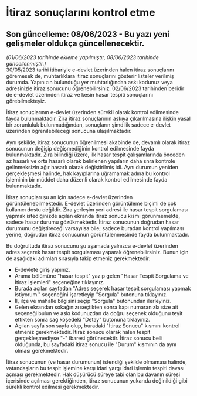 # İtiraz sonuçlarını kontrol etme  
## Son güncelleme: 08/06/2023 - Bu yazı yeni gelişmeler oldukça güncellenecektir.  
  
*(01/06/2023 tarihinde ekleme yapılmıştır, 08/06/2023 tarihinde güncellenmiştir.)*  
30/05/2023 tarihi itibariyle e-devlet üzerinden halen itiraz sonuçlarını göremesek de, muhtarlıklara itiraz sonuçlarını gösterir listeler verilmiş durumda. Yapınızın bulunduğu yer muhtarlığından askı kodunuz veya adresinizle itiraz sonucunu öğrenebilirsiniz. 02/06/2023 tarihinden beridir de e-devlet üzerinden itiraz ve kesin hasar tespiti sonuçlarını görebilmekteyiz.
  
İtiraz sonuçlarının e-devlet üzerinden sürekli olarak kontrol edilmesinde fayda bulunmaktadır. Zira itiraz sonuçlarının askıya çıkarılmasına ilişkin yasal bir zorunluluk bulunmadığından, sonuçların şimdilik sadece e-devlet üzerinden öğrenilebileceği sonucuna ulaşılmaktadır.
  
Aynı şekilde, itiraz sonucunun öğrenilmesi akabinde de, devamlı olarak itiraz sonucunun değişip değişmediğinin kontrol edilmesinde fayda bulunmaktadır. Zira bilindiği üzere, ilk hasar tespit çalışamlarında önceden az hasarlı ve orta hasarlı olarak belirlenen yapıların daha snra kontrole gelinmeksizin ağır hasarlı olarak değiştirilmiş idi. Aynı durumun yeniden gerçekleşmesi halinde, hak kayıplarına uğramamak adına bu kontrol işleminin bir müddet daha düzenli olarak kontrol edilmesinde fayda bulunmaktadır.  
  
İtiraz sonuçları şu an için sadece e-devlet üzerinden görüntülenebilmektedir. E-devlet üzerinden görüntüleme biçimi de çok kullanıcı dostu değildir. Zira yerleşim yeri adresi ile hasar tespit sorgulaması yapmak istediğinizde açılan ekranda itiraz sonucu kısmı görünmemekte, sadece hasar durumu gözükmektedir. İtiraz sonucunun doğrudan hasar durumunu değiştireceği varsayılsa bile; sadece buradan kontrol yapılması yerine, doğrudan itiraz sonucunun görüntülenmesinde fayda bulunmaktadır.  
  
Bu doğrultuda itiraz sonucunu şu aşamada yalnızca e-devlet üzerinden adres seçerek hasar tespit sorgulaması yaparak öğrenebilirsiniz. Bunun için de aşağıdaki adımları sırasıyla takip etmeniz gerekmektedir:  
- E-devlete giriş yapınız.  
- Arama bölümüne "hasar tespit" yazıp gelen "Hasar Tespit Sorgulama ve İtiraz İşlemleri" seçeneğine tıklayınız.  
- Burada açılan sayfadan "Adres seçerek hasar tespit sorgulaması yapmak istiyorum." seçeneğini işaretleyip "Sorgula" butonuna tıklayınız.  
- İl, ilçe ve mahalle bilgisini seçip "Sorgula" butonundan ilerleyiniz. 
- Gelen ekrandan sokağınızı seçtikten sonra kapı numaranızla size ait seçeneği bulun ve askı kodunuzdan da doğru seçenek olduğunu teyit ettikten sonra sağ köşedeki "Detay" butonuna tıklayınız.  
- Açılan sayfa son sayfa olup, buradaki "İtiraz Sonucu" kısmını kontrol etmeniz gerekmektedir. İtiraz sonucu olarak halen tespit gerçekleşmediyse "-" ibaresi görünecektir. İtiraz sonucu belli olduğunda, bu sayfadaki itiraz sonucu ile "Durum" kısmının da aynı olması gerekmektedir.  

İtiraz sonucunun (ve hasar durumunun) istendiği şekilde olmaması halinde, vatandaşların bu tespit işlemine karşı idari yargı idari işlemin tespiti davası açması gerekmektedir. Hak düşürücü süreye tabi olan bu davanın süresi içerisinde açılması gerektiğinden, itiraz sonucunun yukarıda değinildiği gibi sürekli kontrol edilmesi gerekmektedir.  
